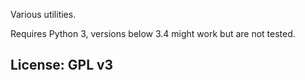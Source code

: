 Various utilities.

Requires Python 3, versions below 3.4 might work but are not tested.

## License: GPL v3
